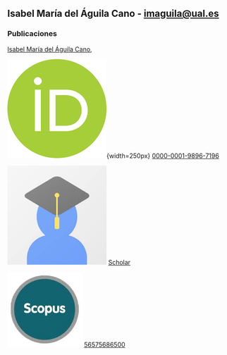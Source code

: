 
## Isabel María del Águila Cano - imaguila@ual.es

### Publicaciones

[Isabel María del Águila Cano](http://brujula.ual.es/authors/8.html),

 ![ ](https://github.com/GrupoKSEual/KSEual/blob/b8ac7e0fd00087d546c17827350953b38690b8ad/iconos/orcid.png){width=250px}
[0000-0001-9896-7196](https://orcid.org/0000-0001-9896-7196)
 
 ![ ](/iconos/scholar.jpg) [Scholar](https://scholar.google.es/citations?user=7x1-0GsAAAAJ&hl=es)
 
 ![ ](/iconos/scopus.jpg) [56575686500](https://www.scopus.com/authid/detail.uri?authorId=56575686500)

